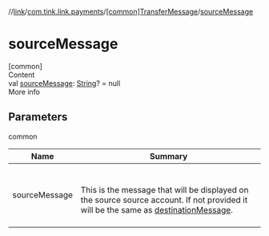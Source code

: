 //[link](../../index.md)/[com.tink.link.payments](../index.md)/[[common]TransferMessage](index.md)/[sourceMessage](source-message.md)



# sourceMessage  
[common]  
Content  
val [sourceMessage](source-message.md): [String](https://kotlinlang.org/api/latest/jvm/stdlib/kotlin/-string/index.html)? = null  
More info  


## Parameters  
  
common  
  
|  Name|  Summary| 
|---|---|
| <a name="com.tink.link.payments/TransferMessage/sourceMessage/#/PointingToDeclaration/"></a>sourceMessage| <a name="com.tink.link.payments/TransferMessage/sourceMessage/#/PointingToDeclaration/"></a><br><br>This is the message that will be displayed on the source source account. If not provided it will be the same as [destinationMessage](destination-message.md).<br><br>
  
  



